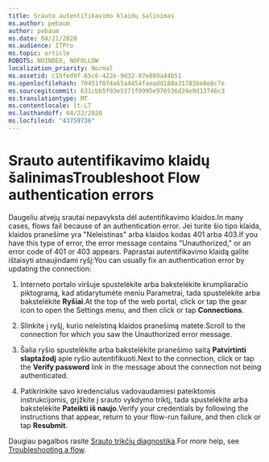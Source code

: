 ```yaml
---
title: Srauto autentifikavimo klaidų šalinimas
ms.author: pebaum
author: pebaum
ms.date: 04/21/2020
ms.audience: ITPro
ms.topic: article
ROBOTS: NOINDEX, NOFOLLOW
localization_priority: Normal
ms.assetid: c15fed9f-65c6-422e-9d32-87e889a44b51
ms.openlocfilehash: 70451f074a65a4454faeadd188a31783be8e6c7e
ms.sourcegitcommit: 631cbb5f03e5371f0995e976536d24e9d13746c3
ms.translationtype: MT
ms.contentlocale: lt-LT
ms.lasthandoff: 04/22/2020
ms.locfileid: "43759736"
---
```

# <a name="troubleshoot-flow-authentication-errors"></a><span data-ttu-id="022c5-102">Srauto autentifikavimo klaidų šalinimas</span><span class="sxs-lookup"><span data-stu-id="022c5-102">Troubleshoot Flow authentication errors</span></span>

<span data-ttu-id="022c5-103">Daugeliu atvejų srautai nepavyksta dėl autentifikavimo klaidos.</span><span class="sxs-lookup"><span data-stu-id="022c5-103">In many cases, flows fail because of an authentication error.</span></span> <span data-ttu-id="022c5-104">Jei turite šio tipo klaida, klaidos pranešime yra "Neleistinas" arba klaidos kodas 401 arba 403.</span><span class="sxs-lookup"><span data-stu-id="022c5-104">If you have this type of error, the error message contains "Unauthorized," or an error code of 401 or 403 appears.</span></span> <span data-ttu-id="022c5-105">Paprastai autentifikavimo klaidą galite ištaisyti atnaujindami ryšį:</span><span class="sxs-lookup"><span data-stu-id="022c5-105">You can usually fix an authentication error by updating the connection:</span></span>
  
1. <span data-ttu-id="022c5-106">Interneto portalo viršuje spustelėkite arba bakstelėkite krumpliaračio piktogramą, kad atidarytumėte meniu Parametrai, tada spustelėkite arba bakstelėkite **Ryšiai**.</span><span class="sxs-lookup"><span data-stu-id="022c5-106">At the top of the web portal, click or tap the gear icon to open the Settings menu, and then click or tap **Connections**.</span></span>
    
2. <span data-ttu-id="022c5-107">Slinkite į ryšį, kurio neleistiną klaidos pranešimą matėte.</span><span class="sxs-lookup"><span data-stu-id="022c5-107">Scroll to the connection for which you saw the Unauthorized error message.</span></span>
    
3. <span data-ttu-id="022c5-108">Šalia ryšio spustelėkite arba bakstelėkite pranešimo saitą **Patvirtinti slaptažodį** apie ryšio autentifikuoti.</span><span class="sxs-lookup"><span data-stu-id="022c5-108">Next to the connection, click or tap the **Verify password** link in the message about the connection not being authenticated.</span></span> 
    
4. <span data-ttu-id="022c5-109">Patikrinkite savo kredencialus vadovaudamiesi pateiktomis instrukcijomis, grįžkite į srauto vykdymo triktį, tada spustelėkite arba bakstelėkite **Pateikti iš naujo**.</span><span class="sxs-lookup"><span data-stu-id="022c5-109">Verify your credentials by following the instructions that appear, return to your flow-run failure, and then click or tap **Resubmit**.</span></span>
    
<span data-ttu-id="022c5-110">Daugiau pagalbos rasite [Srauto trikčių diagnostika](https://go.microsoft.com/fwlink/?linkid=872110).</span><span class="sxs-lookup"><span data-stu-id="022c5-110">For more help, see [Troubleshooting a flow](https://go.microsoft.com/fwlink/?linkid=872110).</span></span>
  

